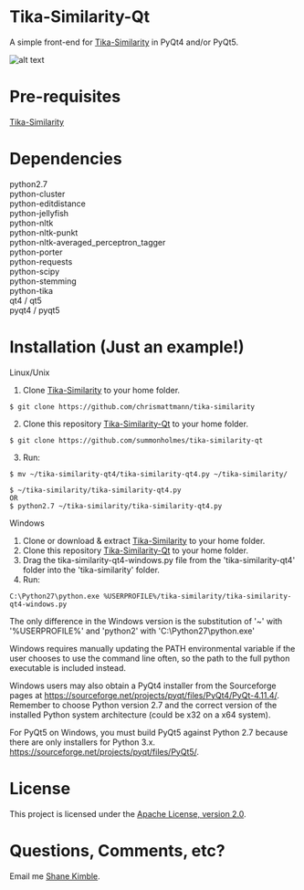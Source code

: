 # Tika-Similarity-Qt
A simple front-end for [Tika-Similarity](https://github.com/chrismattmann/tika-similarity) in PyQt4 and/or PyQt5.

![alt text](https://raw.githubusercontent.com/summonholmes/tika-similarity-qt4/master/Example_2.png)

Pre-requisites
===
[Tika-Similarity](https://github.com/chrismattmann/tika-similarity)  

Dependencies
===
python2.7  
python-cluster  
python-editdistance  
python-jellyfish  
python-nltk  
python-nltk-punkt  
python-nltk-averaged_perceptron_tagger  
python-porter  
python-requests  
python-scipy  
python-stemming  
python-tika  
qt4   /   qt5  
pyqt4   /   pyqt5  

Installation (Just an example!)
===
Linux/Unix  
1. Clone [Tika-Similarity](https://github.com/chrismattmann/tika-similarity) to your home folder.
```
$ git clone https://github.com/chrismattmann/tika-similarity
```
2. Clone this repository [Tika-Similarity-Qt](https://github.com/summonholmes/tika-similarity-qt) to your home folder.
```
$ git clone https://github.com/summonholmes/tika-similarity-qt
```
3. Run:

```
$ mv ~/tika-similarity-qt4/tika-similarity-qt4.py ~/tika-similarity/

$ ~/tika-similarity/tika-similarity-qt4.py
OR
$ python2.7 ~/tika-similarity/tika-similarity-qt4.py
```   

Windows
1. Clone or download & extract [Tika-Similarity](https://github.com/chrismattmann/tika-similarity) to your home folder.  
2. Clone this repository [Tika-Similarity-Qt](https://github.com/summonholmes/tika-similarity-qt) to your home folder. 
3. Drag the tika-similarity-qt4-windows.py file from the 'tika-similarity-qt4' folder into the 'tika-similarity' folder.
3. Run:
```
C:\Python27\python.exe %USERPROFILE%/tika-similarity/tika-similarity-qt4-windows.py
```  
The only difference in the Windows version is the substitution of '~' with '%USERPROFILE%' and 'python2' with 'C:\Python27\python.exe'  

Windows requires manually updating the PATH environmental variable if the user chooses to use the command line often, so the path to the full python executable is included instead.  

Windows users may also obtain a PyQt4 installer from the Sourceforge pages at https://sourceforge.net/projects/pyqt/files/PyQt4/PyQt-4.11.4/.  Remember to choose Python version 2.7 and the correct version of the installed Python system architecture (could be x32 on a x64 system).  

For PyQt5 on Windows, you must build PyQt5 against Python 2.7 because there are only installers for Python 3.x. https://sourceforge.net/projects/pyqt/files/PyQt5/. 


License
===

This project is licensed under the [Apache License, version 2.0](http://www.apache.org/licenses/LICENSE-2.0).

Questions, Comments, etc?
===
Email me [Shane Kimble](mailto:shanekimble12@hotmail.com).
